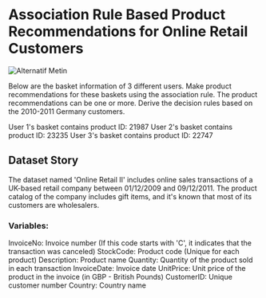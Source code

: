# Association Rule Based Product Recommendations for Online Retail Customers

![Alternatif Metin](https://www.liveadmins.com/wp-content/uploads/2018/05/Online-Retailers.jpg)

Below are the basket information of 3 different users. Make product recommendations for these baskets using the association rule. The product recommendations can be one or more. Derive the decision rules based on the 2010-2011 Germany customers.

User 1's basket contains product ID: 21987
User 2's basket contains product ID: 23235
User 3's basket contains product ID: 22747

## Dataset Story
The dataset named 'Online Retail II' includes online sales transactions of a UK-based retail company between 01/12/2009 and 09/12/2011. The product catalog of the company includes gift items, and it's known that most of its customers are wholesalers.

### Variables:
InvoiceNo: Invoice number (If this code starts with 'C', it indicates that the transaction was canceled)
StockCode: Product code (Unique for each product)
Description: Product name
Quantity: Quantity of the product sold in each transaction
InvoiceDate: Invoice date
UnitPrice: Unit price of the product in the invoice (in GBP - British Pounds)
CustomerID: Unique customer number
Country: Country name
